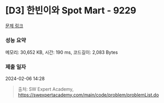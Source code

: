 # [D3] 한빈이와 Spot Mart - 9229 

[문제 링크](https://swexpertacademy.com/main/code/problem/problemDetail.do?contestProbId=AW8Wj7cqbY0DFAXN) 

### 성능 요약

메모리: 30,652 KB, 시간: 190 ms, 코드길이: 2,083 Bytes

### 제출 일자

2024-02-06 14:28



> 출처: SW Expert Academy, https://swexpertacademy.com/main/code/problem/problemList.do